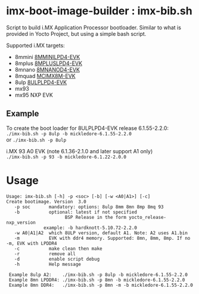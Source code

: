 # imx-boot-image-builder : imx-bib.sh
Script to build i.MX Application Processor bootloader.  Similar to what is provided in Yocto Project, but using a simple bash script.

Supported i.MX targets:  
- 8mmini [8MMINILPD4-EVK](https://www.nxp.com/design/development-boards/i-mx-evaluation-and-development-boards/evaluation-kit-for-the-i-mx-8m-mini-applications-processor:8MMINILPD4-EVK)  
- 8mplus [8MPLUSLPD4-EVK](https://www.nxp.com/design/development-boards/i-mx-evaluation-and-development-boards/evaluation-kit-for-the-i-mx-8m-plus-applications-processor:8MPLUSLPD4-EVK)   
- 8mnano [8MNANOD4-EVK](https://www.nxp.com/design/development-boards/i-mx-evaluation-and-development-boards/evaluation-kit-for-the-i-mx-8m-nano-applications-processor:8MNANOD4-EVK)  
- 8mquad [MCIMX8M-EVK](https://www.nxp.com/design/development-boards/i-mx-evaluation-and-development-boards/evaluation-kit-for-the-i-mx-8m-applications-processor:MCIMX8M-EVK)  
- 8ulp [8ULPLPD4-EVK](https://www.nxp.com/design/design-center/development-boards/i-mx-evaluation-and-development-boards/i-mx-8ulp-evaluation-kit:MCIMX8ULP-EVK)  
- mx93
- mx95 NXP EVK

## Example
To create the boot loader for 8ULPLPD4-EVK release 6.1.55-2.2.0:  
  `./imx-bib.sh -p 8ulp -b mickledore-6.1.55-2.2.0`  
   or `./imx-bib.sh -p 8ulp`
  
i.MX 93 A0 EVK (note 6.1.36-2.1.0 and later support A1 only)  
  `./imx-bib.sh -p 93 -b mickledore-6.1.22-2.0.0`

  

# Usage
```
Usage: imx-bib.sh [-h] -p <soc> [-b] [-w <A0|A1>] [-c]  
Create bootimage. Version  3.0  
   -p soc       mandatory: options: 8ulp 8mm 8mn 8mp 8mq 93  
   -b           optional: latest if not specified  
                      BSP Release in the form yocto_release-nxp_version  
		      example: -b hardknott-5.10.72-2.2.0  
   -w A0|A1|A2  which 8ULP version, default A1. Note: A2 uses A1.bin  
   -m           EVK with ddr4 memory. Supported: 8mn, 8mm, 8mp. If no -m, EVK with LPDDR4  
   -c           make clean then make  
   -r           remove all  
   -d           enable script debug   
   -h           Help message  

 Example 8ulp A2:    ./imx-bib.sh -p 8ulp -b mickledore-6.1.55-2.2.0   
 Example 8mn LPDDR4: ./imx-bib.sh -p 8mn -b mickledore-6.1.55-2.2.0   
 Example 8mn DDR4:   ./imx-bib.sh -p 8mn -m -b mickledore-6.1.55-2.2.0   

 ```
